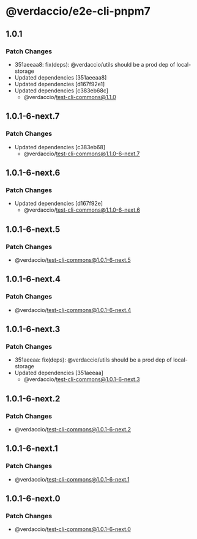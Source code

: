 # @verdaccio/e2e-cli-pnpm7

## 1.0.1

### Patch Changes

- 351aeeaa8: fix(deps): @verdaccio/utils should be a prod dep of local-storage
- Updated dependencies [351aeeaa8]
- Updated dependencies [d167f92e1]
- Updated dependencies [c383eb68c]
  - @verdaccio/test-cli-commons@1.1.0

## 1.0.1-6-next.7

### Patch Changes

- Updated dependencies [c383eb68]
  - @verdaccio/test-cli-commons@1.1.0-6-next.7

## 1.0.1-6-next.6

### Patch Changes

- Updated dependencies [d167f92e]
  - @verdaccio/test-cli-commons@1.1.0-6-next.6

## 1.0.1-6-next.5

### Patch Changes

- @verdaccio/test-cli-commons@1.0.1-6-next.5

## 1.0.1-6-next.4

### Patch Changes

- @verdaccio/test-cli-commons@1.0.1-6-next.4

## 1.0.1-6-next.3

### Patch Changes

- 351aeeaa: fix(deps): @verdaccio/utils should be a prod dep of local-storage
- Updated dependencies [351aeeaa]
  - @verdaccio/test-cli-commons@1.0.1-6-next.3

## 1.0.1-6-next.2

### Patch Changes

- @verdaccio/test-cli-commons@1.0.1-6-next.2

## 1.0.1-6-next.1

### Patch Changes

- @verdaccio/test-cli-commons@1.0.1-6-next.1

## 1.0.1-6-next.0

### Patch Changes

- @verdaccio/test-cli-commons@1.0.1-6-next.0
